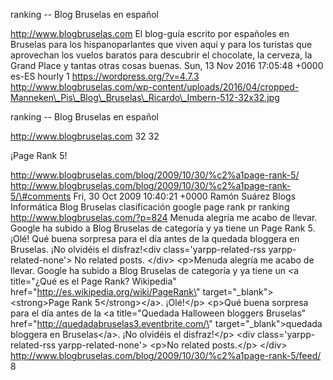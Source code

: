 ranking -- Blog Bruselas en español

http://www.blogbruselas.com El blog-guía escrito por españoles en
Bruselas para los hispanoparlantes que viven aquí y para los turistas
que aprovechan los vuelos baratos para descubrir el chocolate, la
cerveza, la Grand Place y tantas otras cosas buenas. Sun, 13 Nov 2016
17:05:48 +0000 es-ES hourly 1 https://wordpress.org/?v=4.7.3
http://www.blogbruselas.com/wp-content/uploads/2016/04/cropped-Manneken\_Pis\_Blog\_Bruselas\_Ricardo\_Imbern-512-32x32.jpg

ranking -- Blog Bruselas en español

http://www.blogbruselas.com 32 32

¡Page Rank 5!

http://www.blogbruselas.com/blog/2009/10/30/%c2%a1page-rank-5/
http://www.blogbruselas.com/blog/2009/10/30/%c2%a1page-rank-5/\#comments
Fri, 30 Oct 2009 10:40:21 +0000 Ramón Suárez Blogs Informática Blog
Bruselas clasificación google page rank pr ranking
http://www.blogbruselas.com/?p=824 Menuda alegría me acabo de llevar.
Google ha subido a Blog Bruselas de categoría y ya tiene un Page Rank 5.
¡Olé! Qué buena sorpresa para el día antes de la quedada bloggera en
Bruselas. ¡No olvidéis el disfraz!\<div class=\'yarpp-related-rss
yarpp-related-none\'\> No related posts. \</div\> \<p\>Menuda alegría me
acabo de llevar. Google ha subido a Blog Bruselas de categoría y ya
tiene un \<a title=\"¿Qué es el Page Rank? Wikipedia\"
href=\"http://es.wikipedia.org/wiki/PageRank\"
target=\"\_blank\"\>\<strong\>Page Rank 5\</strong\>\</a\>. ¡Olé!\</p\>
\<p\>Qué buena sorpresa para el día antes de la \<a title=\"Quedada
Halloween bloggers Bruselas\"
href=\"http://quedadabruselas3.eventbrite.com/\"
target=\"\_blank\"\>quedada bloggera en Bruselas\</a\>. ¡No olvidéis el
disfraz!\</p\> \<div class=\'yarpp-related-rss yarpp-related-none\'\>
\<p\>No related posts.\</p\> \</div\>
http://www.blogbruselas.com/blog/2009/10/30/%c2%a1page-rank-5/feed/ 8
